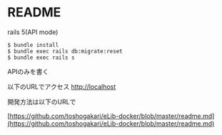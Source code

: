 # README

rails 5(API mode)

```
$ bundle install
$ bundle exec rails db:migrate:reset
$ bundle exec rails s
```

APIのみを書く

以下のURLでアクセス
[http://localhost](http://localhost)

開発方法は以下のURLで

[https://github.com/toshogakari/eLib-docker/blob/master/readme.md](https://github.com/toshogakari/eLib-docker/blob/master/readme.md)
